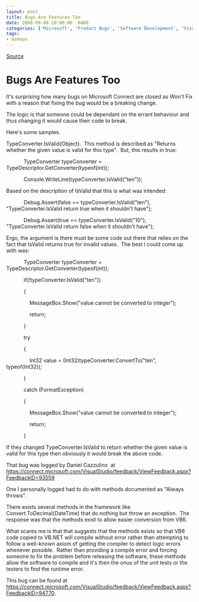 ```yaml
---
layout: post
title: Bugs Are Features Too
date: 2008-09-08 20:00:00 -0400
categories: ['Microsoft', 'Product Bugs', 'Software Development', 'Visual Studio 2005', 'Visual Studio 2008']
tags:
- msmvps
---
```

[Source](http://blogs.msmvps.com/peterritchie/2008/09/09/bugs-are-features-too/ "Permalink to Bugs Are Features Too")

# Bugs Are Features Too

It's surprising how many bugs on Microsoft Connect are closed as Won't Fix with a reason that fixing the bug would be a breaking change. 

The logic is that someone could be dependant on the errant behaviour and thus changing it would cause their code to break. 

Here's some samples. 

TypeConverter.IsValid(Object).  This method is described as "Returns whether the given value is valid for this type".  But, this results in true: 

            TypeConverter typeConverter = TypeDescriptor.GetConverter(typeof(int));

            Console.WriteLine(typeConverter.IsValid("ten")); 

Based on the description of IsValid that this is what was intended: 

            Debug.Assert(false == typeConverter.IsValid("ten"), "TypeConverter.IsValid return true when it shouldn't have");

            Debug.Assert(true == typeConverter.IsValid("10"), "TypeConverter.IsValid return false when it shouldn't have");

Ergo, the argument is there must be some code out there that relies on the fact that IsValid returns true for invalid values.  The best I could come up with was:

            TypeConverter typeConverter = TypeDescriptor.GetConverter(typeof(int));

            if(!typeConverter.IsValid("ten"))

            {

                MessageBox.Show("value cannot be converted to integer");

                return;

            }

            try

            {

                Int32 value = (Int32)typeConverter.ConvertTo("ten", typeof(Int32));

            }

            catch (FormatException)

            {

                MessageBox.Show("value cannot be converted to integer");

                return;

            }

If they changed TypeConverter.IsValid to return whether the given value is valid for this type then obviously it would break the above code. 

That bug was logged by Daniel Cazzulino  at <https://connect.microsoft.com/VisualStudio/feedback/ViewFeedback.aspx?FeedbackID=93559>

One I personally logged had to do with methods documented as "Always throws". 

There exists several methods in the framework like Convert.ToDecimal(DateTime) that do nothing but throw an exception.  The response was that the methods exist to allow easier conversion from VB6. 

What scares me is that that suggests that the methods exists so that VB6 code copied to VB.NET will compile without error rather than attempting to follow a well-known axiom of getting the compiler to detect logic errors whenever possible.  Rather than providing a compile error and forcing someone to fix the problem before releasing the software, these methods allow the software to compile and it's then the onus of the unit tests or the testers to find the runtime error. 

This bug can be found at <https://connect.microsoft.com/VisualStudio/feedback/ViewFeedback.aspx?FeedbackID=94770>. 

